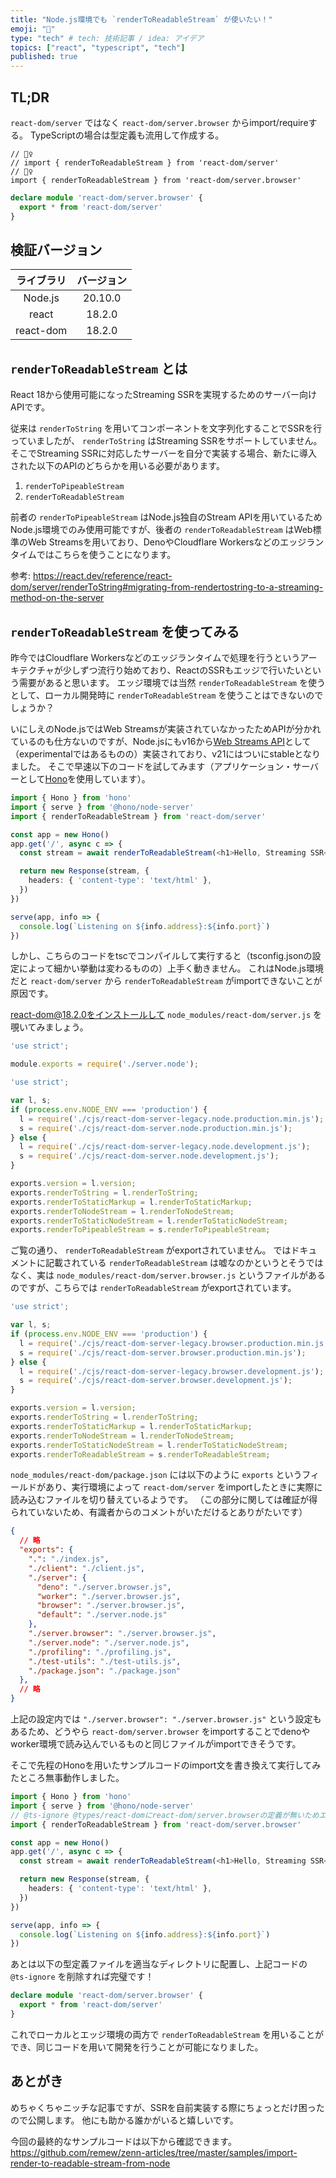 ```yaml
---
title: "Node.js環境でも `renderToReadableStream` が使いたい！"
emoji: "📝"
type: "tech" # tech: 技術記事 / idea: アイデア
topics: ["react", "typescript", "tech"]
published: true
---
```


## TL;DR

`react-dom/server` ではなく `react-dom/server.browser` からimport/requireする。
TypeScriptの場合は型定義も流用して作成する。

```typescript:src/index.tsx
// 🙅‍♀
// import { renderToReadableStream } from 'react-dom/server'
// 🙆‍♀
import { renderToReadableStream } from 'react-dom/server.browser'
```

```typescript:types/react-dom-server.d.ts
declare module 'react-dom/server.browser' {
  export * from 'react-dom/server'
}
```

## 検証バージョン

|   ライブラリ   |  バージョン  |
|:---------:|:-------:|
|  Node.js  | 20.10.0 |
|   react   | 18.2.0  |
| react-dom | 18.2.0  |

## `renderToReadableStream` とは

React 18から使用可能になったStreaming SSRを実現するためのサーバー向けAPIです。

従来は `renderToString` を用いてコンポーネントを文字列化することでSSRを行っていましたが、 `renderToString` はStreaming SSRをサポートしていません。
そこでStreaming SSRに対応したサーバーを自分で実装する場合、新たに導入された以下のAPIのどちらかを用いる必要があります。
1. `renderToPipeableStream`
2. `renderToReadableStream`

前者の `renderToPipeableStream` はNode.js独自のStream APIを用いているためNode.js環境でのみ使用可能ですが、後者の `renderToReadableStream` はWeb標準のWeb Streamsを用いており、DenoやCloudflare Workersなどのエッジランタイムではこちらを使うことになります。

参考: https://react.dev/reference/react-dom/server/renderToString#migrating-from-rendertostring-to-a-streaming-method-on-the-server

## `renderToReadableStream` を使ってみる

昨今ではCloudflare Workersなどのエッジランタイムで処理を行うというアーキテクチャが少しずつ流行り始めており、ReactのSSRもエッジで行いたいという需要があると思います。
エッジ環境では当然 `renderToReadableStream` を使うとして、ローカル開発時に `renderToReadableStream` を使うことはできないのでしょうか？

いにしえのNode.jsではWeb Streamsが実装されていなかったためAPIが分かれているのも仕方ないのですが、Node.jsにもv16から[Web Streams API](https://nodejs.org/docs/latest/api/webstreams.html)として（experimentalではあるものの）実装されており、v21にはついにstableとなりました。
そこで早速以下のコードを試してみます（アプリケーション・サーバーとして[Hono](https://hono.dev/)を使用しています）。

```typescript jsx:src/index.tsx
import { Hono } from 'hono'
import { serve } from '@hono/node-server'
import { renderToReadableStream } from 'react-dom/server'

const app = new Hono()
app.get('/', async c => {
  const stream = await renderToReadableStream(<h1>Hello, Streaming SSR</h1>)

  return new Response(stream, {
    headers: { 'content-type': 'text/html' },
  })
})

serve(app, info => {
  console.log(`Listening on ${info.address}:${info.port}`)
})
```

しかし、こちらのコードをtscでコンパイルして実行すると（tsconfig.jsonの設定によって細かい挙動は変わるものの）上手く動きません。
これはNode.js環境だと `react-dom/server` から `renderToReadableStream` がimportできないことが原因です。

react-dom@18.2.0をインストールして `node_modules/react-dom/server.js` を覗いてみましょう。
```javascript:node_modules/react-dom/server.js
'use strict';

module.exports = require('./server.node');
```

```javascript:node_modules/react-dom/server.node.js
'use strict';

var l, s;
if (process.env.NODE_ENV === 'production') {
  l = require('./cjs/react-dom-server-legacy.node.production.min.js');
  s = require('./cjs/react-dom-server.node.production.min.js');
} else {
  l = require('./cjs/react-dom-server-legacy.node.development.js');
  s = require('./cjs/react-dom-server.node.development.js');
}

exports.version = l.version;
exports.renderToString = l.renderToString;
exports.renderToStaticMarkup = l.renderToStaticMarkup;
exports.renderToNodeStream = l.renderToNodeStream;
exports.renderToStaticNodeStream = l.renderToStaticNodeStream;
exports.renderToPipeableStream = s.renderToPipeableStream;
```

ご覧の通り、 `renderToReadableStream` がexportされていません。
ではドキュメントに記載されている `renderToReadableStream` は嘘なのかというとそうではなく、実は `node_modules/react-dom/server.browser.js` というファイルがあるのですが、こちらでは `renderToReadableStream` がexportされています。

```javascript:node_modules/react-dom/server.browser.js
'use strict';

var l, s;
if (process.env.NODE_ENV === 'production') {
  l = require('./cjs/react-dom-server-legacy.browser.production.min.js');
  s = require('./cjs/react-dom-server.browser.production.min.js');
} else {
  l = require('./cjs/react-dom-server-legacy.browser.development.js');
  s = require('./cjs/react-dom-server.browser.development.js');
}

exports.version = l.version;
exports.renderToString = l.renderToString;
exports.renderToStaticMarkup = l.renderToStaticMarkup;
exports.renderToNodeStream = l.renderToNodeStream;
exports.renderToStaticNodeStream = l.renderToStaticNodeStream;
exports.renderToReadableStream = s.renderToReadableStream;
```

`node_modules/react-dom/package.json` には以下のように `exports` というフィールドがあり、実行環境によって `react-dom/server` をimportしたときに実際に読み込むファイルを切り替えているようです。
（この部分に関しては確証が得られていないため、有識者からのコメントがいただけるとありがたいです）
```json:node_modules/react-dom/package.json
{
  // 略
  "exports": {
    ".": "./index.js",
    "./client": "./client.js",
    "./server": {
      "deno": "./server.browser.js",
      "worker": "./server.browser.js",
      "browser": "./server.browser.js",
      "default": "./server.node.js"
    },
    "./server.browser": "./server.browser.js",
    "./server.node": "./server.node.js",
    "./profiling": "./profiling.js",
    "./test-utils": "./test-utils.js",
    "./package.json": "./package.json"
  },
  // 略
}
```

上記の設定内では `"./server.browser": "./server.browser.js"` という設定もあるため、どうやら `react-dom/server.browser` をimportすることでdenoやworker環境で読み込んでいるものと同じファイルがimportできそうです。

そこで先程のHonoを用いたサンプルコードのimport文を書き換えて実行してみたところ無事動作しました。

```typescript jsx:src/index.tsx
import { Hono } from 'hono'
import { serve } from '@hono/node-server'
// @ts-ignore @types/react-domにreact-dom/server.browserの定義が無いためエラーが発生するのを抑制する
import { renderToReadableStream } from 'react-dom/server.browser'

const app = new Hono()
app.get('/', async c => {
  const stream = await renderToReadableStream(<h1>Hello, Streaming SSR</h1>)

  return new Response(stream, {
    headers: { 'content-type': 'text/html' },
  })
})

serve(app, info => {
  console.log(`Listening on ${info.address}:${info.port}`)
})
```

あとは以下の型定義ファイルを適当なディレクトリに配置し、上記コードの `@ts-ignore` を削除すれば完璧です！

```typescript:types/react-dom-server.d.ts
declare module 'react-dom/server.browser' {
  export * from 'react-dom/server'
}
```

これでローカルとエッジ環境の両方で `renderToReadableStream` を用いることができ、同じコードを用いて開発を行うことが可能になりました。

## あとがき

めちゃくちゃニッチな記事ですが、SSRを自前実装する際にちょっとだけ困ったので公開します。
他にも助かる誰かがいると嬉しいです。

今回の最終的なサンプルコードは以下から確認できます。
https://github.com/remew/zenn-articles/tree/master/samples/import-render-to-readable-stream-from-node
